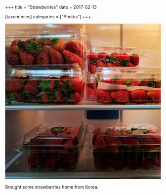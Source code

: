 +++
title = "Strawberries"
date = 2017-02-13

[taxonomies]
categories = ["Photos"]
+++

![Strawberries](strawberries.jpeg)

Brought some strawberries home from Korea.
